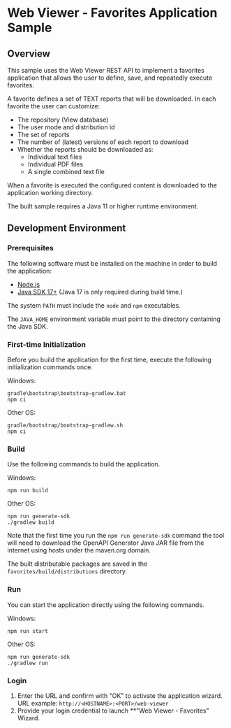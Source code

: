 # Web Viewer - Favorites Application Sample

## Overview

This sample uses the Web Viewer REST API to implement a favorites application
that allows the user to define, save, and repeatedly execute favorites.

A favorite defines a set of TEXT reports that will be downloaded.
In each favorite the user can customize:

- The repository (View database)
- The user mode and distribution id
- The set of reports
- The number of (latest) versions of each report to download
- Whether the reports should be downloaded as:
    - Individual text files
    - Individual PDF files
    - A single combined text file

When a favorite is executed the configured content is downloaded to the
application working directory.

The built sample requires a Java 11 or higher runtime environment.

## Development Environment

### Prerequisites

The following software must be installed on the machine in order to build the application:

- [Node.js](https://nodejs.org/en/)
- [Java SDK 17+](https://adoptium.net/) (Java 17 is only required during build time.)

The system `PATH` must include the `node` and `npm` executables.

The `JAVA_HOME` environment variable must point to the directory containing the Java SDK.

### First-time Initialization

Before you build the application for the first time, execute the following initialization commands
once.

Windows:

    gradle\bootstrap\bootstrap-gradlew.bat
    npm ci

Other OS:

    gradle/bootstrap/bootstrap-gradlew.sh
    npm ci

### Build

Use the following commands to build the application.

Windows:

    npm run build

Other OS:

    npm run generate-sdk
    ./gradlew build

Note that the first time you run the `npm run generate-sdk` command the tool will need to download
the OpenAPI Generator Java JAR file from the internet using hosts under the maven.org domain.

The built distributable packages are saved in the `favorites/build/distributions` directory.

### Run

You can start the application directly using the following commands.

Windows:

    npm run start

Other OS:

    npm run generate-sdk
    ./gradlew run

### Login

1. Enter the URL and confirm with "OK" to activate the application wizard.
   URL example: `http://<HOSTNAME>:<PORT>/web-viewer`
2. Provide your login credential to launch **"Web Viewer - Favorites" Wizard.
